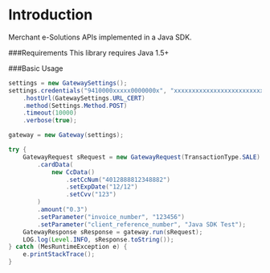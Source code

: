 Introduction
============

Merchant e-Solutions APIs implemented in a Java SDK.

###Requirements
This library requires Java 1.5+

###Basic Usage
```java
settings = new GatewaySettings();
settings.credentials("9410000xxxxx0000000x", "xxxxxxxxxxxxxxxxxxxxxxxxxxxxxxxx")
	.hostUrl(GatewaySettings.URL_CERT)
	.method(Settings.Method.POST)
	.timeout(10000)
	.verbose(true);

gateway = new Gateway(settings);

try {
	GatewayRequest sRequest = new GatewayRequest(TransactionType.SALE)
		.cardData(
			new CcData()
				.setCcNum("4012888812348882")
				.setExpDate("12/12")
				.setCvv("123")
		)
		.amount("0.3")
		.setParameter("invoice_number", "123456")
		.setParameter("client_reference_number", "Java SDK Test");
	GatewayResponse sResponse = gateway.run(sRequest);
	LOG.log(Level.INFO, sResponse.toString());
} catch (MesRuntimeException e) {
	e.printStackTrace();
}
```